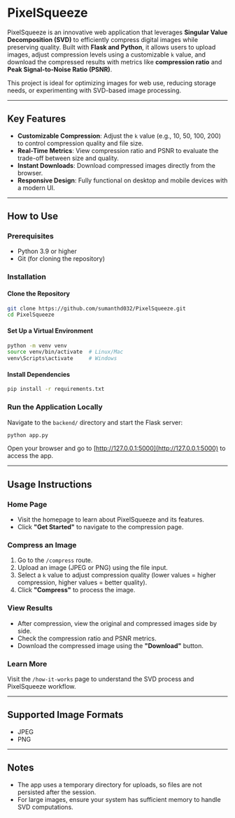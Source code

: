 # PixelSqueeze

PixelSqueeze is an innovative web application that leverages **Singular Value Decomposition (SVD)** to efficiently compress digital images while preserving quality. Built with **Flask and Python**, it allows users to upload images, adjust compression levels using a customizable `k` value, and download the compressed results with metrics like **compression ratio** and **Peak Signal-to-Noise Ratio (PSNR)**.

This project is ideal for optimizing images for web use, reducing storage needs, or experimenting with SVD-based image processing.

---

## Key Features

* **Customizable Compression**: Adjust the `k` value (e.g., 10, 50, 100, 200) to control compression quality and file size.
* **Real-Time Metrics**: View compression ratio and PSNR to evaluate the trade-off between size and quality.
* **Instant Downloads**: Download compressed images directly from the browser.
* **Responsive Design**: Fully functional on desktop and mobile devices with a modern UI.

---

## How to Use

### Prerequisites

* Python 3.9 or higher
* Git (for cloning the repository)

### Installation

#### Clone the Repository

```bash
git clone https://github.com/sumanthd032/PixelSqueeze.git
cd PixelSqueeze
```

#### Set Up a Virtual Environment

```bash
python -m venv venv
source venv/bin/activate  # Linux/Mac
venv\Scripts\activate     # Windows
```

#### Install Dependencies

```bash
pip install -r requirements.txt
```

### Run the Application Locally

Navigate to the `backend/` directory and start the Flask server:

```bash
python app.py
```

Open your browser and go to [http://127.0.0.1:5000](http://127.0.0.1:5000) to access the app.

---

## Usage Instructions

### Home Page

* Visit the homepage to learn about PixelSqueeze and its features.
* Click **"Get Started"** to navigate to the compression page.

### Compress an Image

1. Go to the `/compress` route.
2. Upload an image (JPEG or PNG) using the file input.
3. Select a `k` value to adjust compression quality (lower values = higher compression, higher values = better quality).
4. Click **"Compress"** to process the image.

### View Results

* After compression, view the original and compressed images side by side.
* Check the compression ratio and PSNR metrics.
* Download the compressed image using the **"Download"** button.

### Learn More

Visit the `/how-it-works` page to understand the SVD process and PixelSqueeze workflow.

---

## Supported Image Formats

* JPEG
* PNG

---

## Notes

* The app uses a temporary directory for uploads, so files are not persisted after the session.
* For large images, ensure your system has sufficient memory to handle SVD computations.


